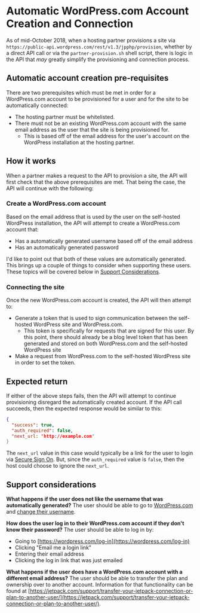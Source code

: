 # Automatic WordPress.com Account Creation and Connection

As of mid-October 2018, when a hosting partner provisions a site via `https://public-api.wordpress.com/rest/v1.3/jpphp/provision`, whether by a direct API call or via the `partner-provision.sh` shell script, there is logic in the API that *may* greatly simplify the provisioning and connection process.

## Automatic account creation pre-requisites

There are two prerequisites which must be met in order for a WordPress.com account to be provisioned for a user and for the site to be automatically connected:

- The hosting partner must be whitelisted.
- There must not be an existing WordPress.com account with the same email address as the user that the site is being provisioned for.
  - This is based off of the email address for the user's account on the WordPress installation at the hosting partner.

## How it works

When a partner makes a request to the API to provision a site, the API will first check that the above prerequisites are met. That being the case, the API will continue with the following:

### Create a WordPress.com account

Based on the email address that is used by the user on the self-hosted WordPress installation, the API will attempt to create a WordPress.com account that:

- Has a automatically generated username based off of the email address
- Has an automatically generated password

I'd like to point out that both of these values are automatically generated. This brings up a couple of things to consider when supporting these users. These topics will be covered below in [Support Considerations](#support-considerations).

### Connecting the site

Once the new WordPress.com account is created, the API will then attempt to:

- Generate a token that is used to sign communication between the self-hosted WordPress site and WordPress.com.
  - This token is specifically for requests that are signed for this user. By this point, there should already be a blog level token that has been generated and stored on both WordPress.com and the self-hosted WordPress site
- Make a request from WordPress.com to the self-hosted WordPress site in order to set the token.

## Expected return

If either of the above steps fails, then the API will attempt to continue provisioning disregard the automatically created account. If the API call succeeds, then the expected response would be similar to this:

```json
{
  "success": true,
  "auth_required": false,
  "next_url: "http://example.com"
}
```

The `next_url` value in this case would typically be a link for the user to login via [Secure Sign On](https://jetpack.com/support/sso/). But, since the `auth_required` value is `false`, then the host could choose to ignore the `next_url`.

## Support considerations

**What happens if the user does not like the username that was automatically generated?** The user should be able to go to [WordPress.com](https://wordpress.com/me/account) and [change their username](https://en.support.wordpress.com/change-your-username/).

**How does the user log in to their WordPress.com account if they don't know their password?** The user should be able to log in by:

- Going to [https://wordpress.com/log-in](https://wordpress.com/log-in)
- Clicking "Email me a login link"
- Entering their email address
- Clicking the log in link that was just emailed

**What happens if the user does have a WordPress.com account with a different email address?** The user should be able to transfer the plan and ownership over to another account. Information for that functionality can be found at [https://jetpack.com/support/transfer-your-jetpack-connection-or-plan-to-another-user/](https://jetpack.com/support/transfer-your-jetpack-connection-or-plan-to-another-user/).

